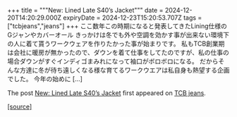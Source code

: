 +++
title = """New: Lined Late S40’s Jacket"""
date = 2024-12-20T14:20:29.000Z
expiryDate = 2024-12-23T15:20:53.707Z
tags = ["tcbjeans","jeans"]
+++
ここ数年この時期になると発表してきたLining仕様のGジャンやカバーオール きっかけは冬でも外や空調を効かす事が出来ない環境下の人に着て貰うワークウェアを作りたかった事が始まりです。 私もTCB創業期は会社に暖房が無かったので、ダウンを着て仕事をしてたのですが、私の仕事の場合ダウンがすぐインディゴまみれになって袖口がボロボロになる。 だからそんな方達に冬が待ち遠しくなる様な育てるワークウエアは私自身も熱望する企画でした。 今年の始めに \[…\]

The post [New: Lined Late S40’s Jacket](http://tcbjeans.com/2024/12/20/50474) first appeared on [TCB jeans](http://tcbjeans.com).

[[source]](http://tcbjeans.com/2024/12/20/50474)
